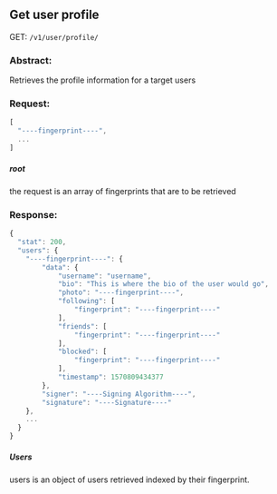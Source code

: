 ## Get user profile
GET: `/v1/user/profile/`

### Abstract:
Retrieves the profile information for a target users

### Request:
```javascript
[
  "----fingerprint----",
  ...
]
```
##### root
the request is an array of fingerprints that are to be retrieved

### Response:
```javascript
{
  "stat": 200,
  "users": {
    "----fingerprint----": {
    	"data": {
    		"username": "username",
    		"bio": "This is where the bio of the user would go",
    		"photo": "----fingerprint----",
    		"following": [
    			"fingerprint": "----fingerprint----"
    		],
    		"friends": [
    			"fingerprint": "----fingerprint----"
    		],
    		"blocked": [
    			"fingerprint": "----fingerprint----"
    		],
    		"timestamp": 1570809434377
    	},
    	"signer": "----Signing Algorithm----",
    	"signature": "----Signature----"
    },
    ...
  }
}
```
##### Users
users is an object of users retrieved indexed by their fingerprint.
